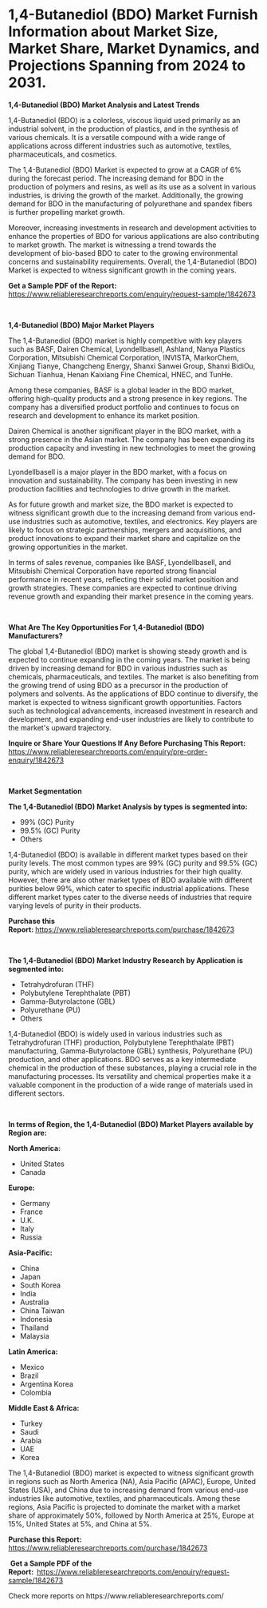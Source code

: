 <p><h1>1,4-Butanediol (BDO) Market Furnish Information about Market Size, Market Share, Market Dynamics, and Projections Spanning from 2024 to 2031.</h1></p><p><strong>1,4-Butanediol (BDO) Market Analysis and Latest Trends</strong></p>
<p><p>1,4-Butanediol (BDO) is a colorless, viscous liquid used primarily as an industrial solvent, in the production of plastics, and in the synthesis of various chemicals. It is a versatile compound with a wide range of applications across different industries such as automotive, textiles, pharmaceuticals, and cosmetics.</p><p>The 1,4-Butanediol (BDO) Market is expected to grow at a CAGR of 6% during the forecast period. The increasing demand for BDO in the production of polymers and resins, as well as its use as a solvent in various industries, is driving the growth of the market. Additionally, the growing demand for BDO in the manufacturing of polyurethane and spandex fibers is further propelling market growth.</p><p>Moreover, increasing investments in research and development activities to enhance the properties of BDO for various applications are also contributing to market growth. The market is witnessing a trend towards the development of bio-based BDO to cater to the growing environmental concerns and sustainability requirements. Overall, the 1,4-Butanediol (BDO) Market is expected to witness significant growth in the coming years.</p></p>
<p><strong>Get a Sample PDF of the Report:&nbsp;</strong> <a href="https://www.reliableresearchreports.com/enquiry/request-sample/1842673">https://www.reliableresearchreports.com/enquiry/request-sample/1842673</a></p>
<p>&nbsp;</p>
<p><strong>1,4-Butanediol (BDO) Major Market Players</strong></p>
<p><p>The 1,4-Butanediol (BDO) market is highly competitive with key players such as BASF, Dairen Chemical, Lyondellbasell, Ashland, Nanya Plastics Corporation, Mitsubishi Chemical Corporation, INVISTA, MarkorChem, Xinjiang Tianye, Changcheng Energy, Shanxi Sanwei Group, Shanxi BidiOu, Sichuan Tianhua, Henan Kaixiang Fine Chemical, HNEC, and TunHe.</p><p>Among these companies, BASF is a global leader in the BDO market, offering high-quality products and a strong presence in key regions. The company has a diversified product portfolio and continues to focus on research and development to enhance its market position.</p><p>Dairen Chemical is another significant player in the BDO market, with a strong presence in the Asian market. The company has been expanding its production capacity and investing in new technologies to meet the growing demand for BDO.</p><p>Lyondellbasell is a major player in the BDO market, with a focus on innovation and sustainability. The company has been investing in new production facilities and technologies to drive growth in the market.</p><p>As for future growth and market size, the BDO market is expected to witness significant growth due to the increasing demand from various end-use industries such as automotive, textiles, and electronics. Key players are likely to focus on strategic partnerships, mergers and acquisitions, and product innovations to expand their market share and capitalize on the growing opportunities in the market.</p><p>In terms of sales revenue, companies like BASF, Lyondellbasell, and Mitsubishi Chemical Corporation have reported strong financial performance in recent years, reflecting their solid market position and growth strategies. These companies are expected to continue driving revenue growth and expanding their market presence in the coming years.</p></p>
<p>&nbsp;</p>
<p><strong>What Are The Key Opportunities For 1,4-Butanediol (BDO) Manufacturers?</strong></p>
<p><p>The global 1,4-Butanediol (BDO) market is showing steady growth and is expected to continue expanding in the coming years. The market is being driven by increasing demand for BDO in various industries such as chemicals, pharmaceuticals, and textiles. The market is also benefiting from the growing trend of using BDO as a precursor in the production of polymers and solvents. As the applications of BDO continue to diversify, the market is expected to witness significant growth opportunities. Factors such as technological advancements, increased investment in research and development, and expanding end-user industries are likely to contribute to the market's upward trajectory.</p></p>
<p><strong>Inquire or Share Your Questions If Any Before Purchasing This Report:</strong> <a href="https://www.reliableresearchreports.com/enquiry/pre-order-enquiry/1842673">https://www.reliableresearchreports.com/enquiry/pre-order-enquiry/1842673</a></p>
<p>&nbsp;</p>
<p><strong>Market Segmentation</strong></p>
<p><strong>The 1,4-Butanediol (BDO) Market Analysis by types is segmented into:</strong></p>
<p><ul><li>99% (GC) Purity</li><li>99.5% (GC) Purity</li><li>Others</li></ul></p>
<p><p>1,4-Butanediol (BDO) is available in different market types based on their purity levels. The most common types are 99% (GC) purity and 99.5% (GC) purity, which are widely used in various industries for their high quality. However, there are also other market types of BDO available with different purities below 99%, which cater to specific industrial applications. These different market types cater to the diverse needs of industries that require varying levels of purity in their products.</p></p>
<p><strong>Purchase this Report:&nbsp;</strong><a href="https://www.reliableresearchreports.com/purchase/1842673">https://www.reliableresearchreports.com/purchase/1842673</a></p>
<p>&nbsp;</p>
<p><strong>The 1,4-Butanediol (BDO) Market Industry Research by Application is segmented into:</strong></p>
<p><ul><li>Tetrahydrofuran (THF)</li><li>Polybutylene Terephthalate (PBT)</li><li>Gamma-Butyrolactone (GBL)</li><li>Polyurethane (PU)</li><li>Others</li></ul></p>
<p><p>1,4-Butanediol (BDO) is widely used in various industries such as Tetrahydrofuran (THF) production, Polybutylene Terephthalate (PBT) manufacturing, Gamma-Butyrolactone (GBL) synthesis, Polyurethane (PU) production, and other applications. BDO serves as a key intermediate chemical in the production of these substances, playing a crucial role in the manufacturing processes. Its versatility and chemical properties make it a valuable component in the production of a wide range of materials used in different sectors.</p></p>
<p>&nbsp;</p>
<p><strong>In terms of Region, the 1,4-Butanediol (BDO) Market Players available by Region are:</strong></p>
<p>
    <p> <strong> North America: </strong>
        <ul>
            <li>United States</li>
            <li>Canada</li>
        </ul>
        </p> 
    <p> <strong> Europe: </strong>
        <ul>
            <li>Germany</li>
            <li>France</li>
            <li>U.K.</li>
            <li>Italy</li>
            <li>Russia</li>
        </ul>
        </p> 
    <p> <strong> Asia-Pacific: </strong>
        <ul>
            <li>China</li>
            <li>Japan</li>
            <li>South Korea</li>
            <li>India</li>
            <li>Australia</li>
            <li>China Taiwan</li>
            <li>Indonesia</li>
            <li>Thailand</li>
            <li>Malaysia</li>
        </ul>
        </p> 
    <p> <strong> Latin America: </strong>
        <ul>
            <li>Mexico</li>
            <li>Brazil</li>
            <li>Argentina Korea</li>
            <li>Colombia</li>
        </ul>
        </p> 
    <p> <strong> Middle East & Africa: </strong>
        <ul>
            <li>Turkey</li>
            <li>Saudi</li>
            <li>Arabia</li>
            <li>UAE</li>
            <li>Korea</li>
        </ul>
    </p>
    </p>
<p><p>The 1,4-Butanediol (BDO) market is expected to witness significant growth in regions such as North America (NA), Asia Pacific (APAC), Europe, United States (USA), and China due to increasing demand from various end-use industries like automotive, textiles, and pharmaceuticals. Among these regions, Asia Pacific is projected to dominate the market with a market share of approximately 50%, followed by North America at 25%, Europe at 15%, United States at 5%, and China at 5%.</p></p>
<p><strong>Purchase this Report: </strong><a href="https://www.reliableresearchreports.com/purchase/1842673">https://www.reliableresearchreports.com/purchase/1842673</a></p>
<p>&nbsp;<strong>Get a Sample PDF of the Report:&nbsp;&nbsp;</strong><a href="https://www.reliableresearchreports.com/enquiry/request-sample/1842673">https://www.reliableresearchreports.com/enquiry/request-sample/1842673</a></p>
<p><strong></strong></p>
<p>Check more reports on https://www.reliableresearchreports.com/</p>